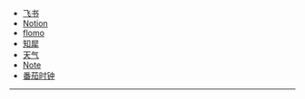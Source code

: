 - [飞书](https://e8aced0umw.feishu.cn/messenger/)
- [Notion](https://www.notion.so/)
- [flomo](https://flomoapp.com/)
- [知犀](https://www.zhixi.com/)
- [天气](https://tianqi.qq.com/)
- [Note](https://note.ms/dingeral)
- [番茄时钟](https://www.tomatolist.com/timer.html)

---

<!-- 

- [Quora](https://www.quora.com/)

- [Amazon](https://www.amazon.cn/)

- [Greasy Fork](https://greasyfork.org/zh-CN)

- [lesswrong](https://www.lesswrong.com/)

- [XKCD](https://xkcd.in/)：XKCD中文站，一个关于浪漫、隐喻、数字、以及语言的线上漫画。 -->